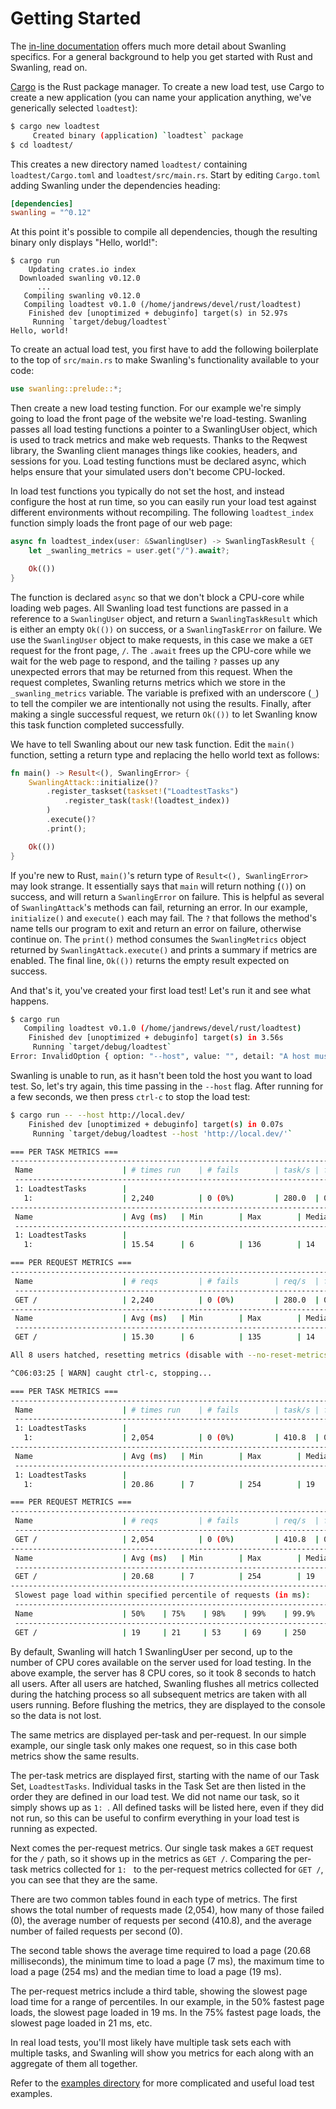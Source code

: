 # Getting Started

The [in-line documentation](https://docs.rs/swanling/*/swanling/#creating-a-simple-swanling-load-test) offers much more detail about Swanling specifics. For a general background to help you get started with Rust and Swanling, read on.

[Cargo](https://doc.rust-lang.org/cargo/) is the Rust package manager. To create a new load test, use Cargo to create a new application (you can name your application anything, we've generically selected `loadtest`):

```bash
$ cargo new loadtest
     Created binary (application) `loadtest` package
$ cd loadtest/
```

This creates a new directory named `loadtest/` containing `loadtest/Cargo.toml` and `loadtest/src/main.rs`. Start by editing `Cargo.toml` adding Swanling under the dependencies heading:

```toml
[dependencies]
swanling = "^0.12"
```

At this point it's possible to compile all dependencies, though the resulting binary only displays "Hello, world!":

```
$ cargo run
    Updating crates.io index
  Downloaded swanling v0.12.0
      ...
   Compiling swanling v0.12.0
   Compiling loadtest v0.1.0 (/home/jandrews/devel/rust/loadtest)
    Finished dev [unoptimized + debuginfo] target(s) in 52.97s
     Running `target/debug/loadtest`
Hello, world!
```

To create an actual load test, you first have to add the following boilerplate to the top of `src/main.rs` to make Swanling's functionality available to your code:

```rust
use swanling::prelude::*;
```

Then create a new load testing function. For our example we're simply going to load the front page of the website we're load-testing. Swanling passes all load testing functions a pointer to a SwanlingUser object, which is used to track metrics and make web requests. Thanks to the Reqwest library, the Swanling client manages things like cookies, headers, and sessions for you. Load testing functions must be declared async, which helps ensure that your simulated users don't become CPU-locked.

In load test functions you typically do not set the host, and instead configure the host at run time, so you can easily run your load test against different environments without recompiling. The following `loadtest_index` function simply loads the front page of our web page:

```rust
async fn loadtest_index(user: &SwanlingUser) -> SwanlingTaskResult {
    let _swanling_metrics = user.get("/").await?;

    Ok(())
}
```

The function is declared `async` so that we don't block a CPU-core while loading web pages. All Swanling load test functions are passed in a reference to a `SwanlingUser` object, and return a `SwanlingTaskResult` which is either an empty `Ok(())` on success, or a `SwanlingTaskError` on failure. We use the `SwanlingUser` object to make requests, in this case we make a `GET` request for the front page, `/`. The `.await` frees up the CPU-core while we wait for the web page to respond, and the tailing `?` passes up any unexpected errors that may be returned from this request. When the request completes, Swanling returns metrics which we store in the  `_swanling_metrics` variable. The variable is prefixed with an underscore (`_`) to tell the compiler we are intentionally not using the results. Finally, after making a single successful request, we return `Ok(())` to let Swanling know this task function completed successfully.

We have to tell Swanling about our new task function. Edit the `main()` function, setting a return type and replacing the hello world text as follows:

```rust
fn main() -> Result<(), SwanlingError> {
    SwanlingAttack::initialize()?
        .register_taskset(taskset!("LoadtestTasks")
            .register_task(task!(loadtest_index))
        )
        .execute()?
        .print();

    Ok(())
}
```

If you're new to Rust, `main()`'s return type of `Result<(), SwanlingError>` may look strange. It essentially says that `main` will return nothing (`()`) on success, and will return a `SwanlingError` on failure. This is helpful as several of `SwanlingAttack`'s methods can fail, returning an error. In our example, `initialize()` and `execute()` each may fail. The `?` that follows the method's name tells our program to exit and return an error on failure, otherwise continue on. The `print()` method consumes the `SwanlingMetrics` object returned by `SwanlingAttack.execute()` and prints a summary if metrics are enabled. The final line, `Ok(())` returns the empty result expected on success.

And that's it, you've created your first load test! Let's run it and see what happens.

```bash
$ cargo run
   Compiling loadtest v0.1.0 (/home/jandrews/devel/rust/loadtest)
    Finished dev [unoptimized + debuginfo] target(s) in 3.56s
     Running `target/debug/loadtest`
Error: InvalidOption { option: "--host", value: "", detail: "A host must be defined via the --host option, the SwanlingAttack.set_default() function, or the SwanlingTaskSet.set_host() function (no host defined for LoadtestTasks)." }
```

Swanling is unable to run, as it hasn't been told the host you want to load test. So, let's try again, this time passing in the `--host` flag. After running for a few seconds, we then press `ctrl-c` to stop the load test:

```bash
$ cargo run -- --host http://local.dev/
    Finished dev [unoptimized + debuginfo] target(s) in 0.07s
     Running `target/debug/loadtest --host 'http://local.dev/'`

=== PER TASK METRICS ===
------------------------------------------------------------------------------
 Name                    | # times run    | # fails        | task/s | fail/s
 -----------------------------------------------------------------------------
 1: LoadtestTasks        |
   1:                    | 2,240          | 0 (0%)         | 280.0  | 0.000
-------------------------------------------------------------------------------
 Name                    | Avg (ms)   | Min        | Max        | Median
 -----------------------------------------------------------------------------
 1: LoadtestTasks        |
   1:                    | 15.54      | 6          | 136        | 14

=== PER REQUEST METRICS ===
------------------------------------------------------------------------------
 Name                    | # reqs         | # fails        | req/s  | fail/s
 -----------------------------------------------------------------------------
 GET /                   | 2,240          | 0 (0%)         | 280.0  | 0.000
-------------------------------------------------------------------------------
 Name                    | Avg (ms)   | Min        | Max        | Median
 -----------------------------------------------------------------------------
 GET /                   | 15.30      | 6          | 135        | 14

All 8 users hatched, resetting metrics (disable with --no-reset-metrics).

^C06:03:25 [ WARN] caught ctrl-c, stopping...

=== PER TASK METRICS ===
------------------------------------------------------------------------------
 Name                    | # times run    | # fails        | task/s | fail/s
 -----------------------------------------------------------------------------
 1: LoadtestTasks        |
   1:                    | 2,054          | 0 (0%)         | 410.8  | 0.000
-------------------------------------------------------------------------------
 Name                    | Avg (ms)   | Min        | Max        | Median
 -----------------------------------------------------------------------------
 1: LoadtestTasks        |
   1:                    | 20.86      | 7          | 254        | 19

=== PER REQUEST METRICS ===
------------------------------------------------------------------------------
 Name                    | # reqs         | # fails        | req/s  | fail/s
 -----------------------------------------------------------------------------
 GET /                   | 2,054          | 0 (0%)         | 410.8  | 0.000
-------------------------------------------------------------------------------
 Name                    | Avg (ms)   | Min        | Max        | Median
 -----------------------------------------------------------------------------
 GET /                   | 20.68      | 7          | 254        | 19
-------------------------------------------------------------------------------
 Slowest page load within specified percentile of requests (in ms):
 ------------------------------------------------------------------------------
 Name                    | 50%    | 75%    | 98%    | 99%    | 99.9%  | 99.99%
 -----------------------------------------------------------------------------
 GET /                   | 19     | 21     | 53     | 69     | 250    | 250
```

By default, Swanling will hatch 1 SwanlingUser per second, up to the number of CPU cores available on the server used for load testing. In the above example, the server has 8 CPU cores, so it took 8 seconds to hatch all users. After all users are hatched, Swanling flushes all metrics collected during the hatching process so all subsequent metrics are taken with all users running. Before flushing the metrics, they are displayed to the console so the data is not lost.

The same metrics are displayed per-task and per-request. In our simple example, our single task only makes one request, so in this case both metrics show the same results.

The per-task metrics are displayed first, starting with the name of our Task Set, `LoadtestTasks`. Individual tasks in the Task Set are then listed in the order they are defined in our load test. We did not name our task, so it simply shows up as `1: `. All defined tasks will be listed here, even if they did not run, so this can be useful to confirm everything in your load test is running as expected.

Next comes the per-request metrics. Our single task makes a `GET` request for the `/` path, so it shows up in the metrics as `GET /`. Comparing the per-task metrics collected for `1: ` to the per-request metrics collected for `GET /`, you can see that they are the same.

There are two common tables found in each type of metrics. The first shows the total number of requests made (2,054), how many of those failed (0), the average number of requests per second (410.8), and the average number of failed requests per second (0).

The second table shows the average time required to load a page (20.68 milliseconds), the minimum time to load a page (7 ms), the maximum time to load a page (254 ms) and the median time to load a page (19 ms).

The per-request metrics include a third table, showing the slowest page load time for a range of percentiles. In our example, in the 50% fastest page loads, the slowest page loaded in 19 ms. In the 75% fastest page loads, the slowest page loaded in 21 ms, etc.

In real load tests, you'll most likely have multiple task sets each with multiple tasks, and Swanling will show you metrics for each along with an aggregate of them all together.

Refer to the [examples directory](https://github.com/begleybrothers/swanling/tree/master/examples) for more complicated and useful load test examples.
